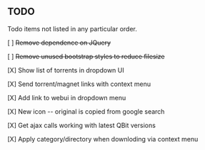 ## TODO

Todo items not listed in any particular order.

[ ] ~~Remove dependence on JQuery~~

[ ] ~~Remove unused bootstrap styles to reduce filesize~~

[X] Show list of torrents in dropdown UI

[X] Send torrent/magnet links with context menu

[X] Add link to webui in dropdown menu

[X] New icon -- original is copied from google search

[X] Get ajax calls working with latest QBit versions

[X] Apply category/directory when downloding via context menu